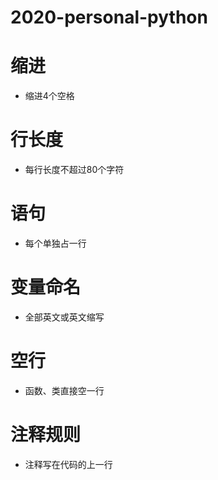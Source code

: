 # 2020-personal-python
# 缩进
- 缩进4个空格

# 行长度
- 每行长度不超过80个字符

# 语句
- 每个单独占一行

# 变量命名
- 全部英文或英文缩写

# 空行
- 函数、类直接空一行
# 注释规则
- 注释写在代码的上一行

